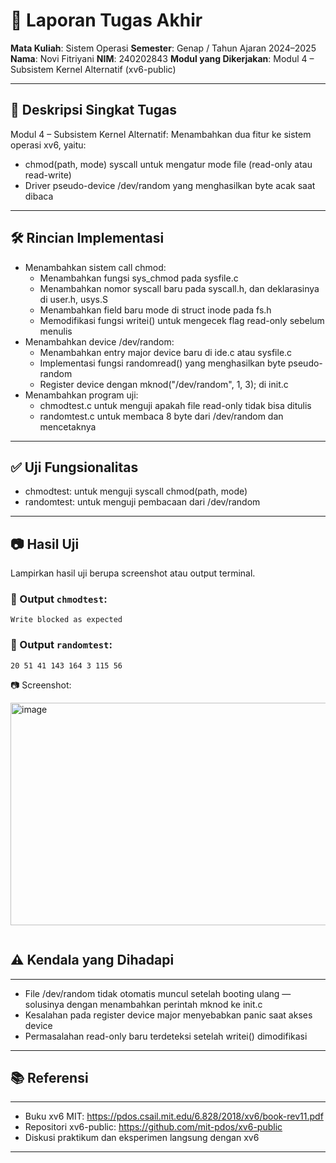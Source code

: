 # 📝 Laporan Tugas Akhir

**Mata Kuliah**: Sistem Operasi
**Semester**: Genap / Tahun Ajaran 2024–2025
**Nama**: Novi Fitriyani
**NIM**: 240202843
**Modul yang Dikerjakan**: Modul 4 – Subsistem Kernel Alternatif (xv6-public)

---

## 📌 Deskripsi Singkat Tugas

Modul 4 – Subsistem Kernel Alternatif:
Menambahkan dua fitur ke sistem operasi xv6, yaitu:
- chmod(path, mode) syscall untuk mengatur mode file (read-only atau read-write)
- Driver pseudo-device /dev/random yang menghasilkan byte acak saat dibaca
---

## 🛠️ Rincian Implementasi

* Menambahkan sistem call chmod:
  - Menambahkan fungsi sys_chmod pada sysfile.c
  - Menambahkan nomor syscall baru pada syscall.h, dan deklarasinya di user.h, usys.S
  - Menambahkan field baru mode di struct inode pada fs.h
  - Memodifikasi fungsi writei() untuk mengecek flag read-only sebelum menulis
* Menambahkan device /dev/random:
  - Menambahkan entry major device baru di ide.c atau sysfile.c
  - Implementasi fungsi randomread() yang menghasilkan byte pseudo-random
  - Register device dengan mknod("/dev/random", 1, 3); di init.c
* Menambahkan program uji:
  - chmodtest.c untuk menguji apakah file read-only tidak bisa ditulis
  - randomtest.c untuk membaca 8 byte dari /dev/random dan mencetaknya

---

## ✅ Uji Fungsionalitas

* chmodtest: untuk menguji syscall chmod(path, mode)
* randomtest: untuk menguji pembacaan dari /dev/random

---

## 📷 Hasil Uji

Lampirkan hasil uji berupa screenshot atau output terminal.

### 📍 Output `chmodtest`:

```
Write blocked as expected
```

### 📍 Output `randomtest`:

```
20 51 41 143 164 3 115 56
```

📷 Screenshot:

<img width="769" height="356" alt="image" src="https://github.com/user-attachments/assets/774c709c-c573-4873-8e7a-7ead8684aca7" />

```
```
## ⚠️ Kendala yang Dihadapi
---
* File /dev/random tidak otomatis muncul setelah booting ulang — solusinya dengan menambahkan perintah mknod ke init.c
* Kesalahan pada register device major menyebabkan panic saat akses device
* Permasalahan read-only baru terdeteksi setelah writei() dimodifikasi

---

## 📚 Referensi
---
* Buku xv6 MIT: https://pdos.csail.mit.edu/6.828/2018/xv6/book-rev11.pdf
* Repositori xv6-public: https://github.com/mit-pdos/xv6-public
* Diskusi praktikum dan eksperimen langsung dengan xv6

---
